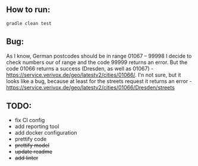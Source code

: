 ## How to run:
```agsl
gradle clean test
```

## Bug:

As I know, German postcodes should be in range 01067 – 99998
I decide to check numbers our of range and the code 99999 returns an error.
But the code 01066 returns a success (Dresden, as well as 01067) - https://service.verivox.de/geo/latestv2/cities/01066/.
I'n not sure, but it looks like a bug, because at least for the streets request it returns an error - https://service.verivox.de/geo/latestv2/cities/01066/Dresden/streets

## TODO:

- fix CI config
- add reporting tool
- add docker configuration
- prettify code
- ~~prettify model~~
- ~~update readme~~
- ~~add linter~~